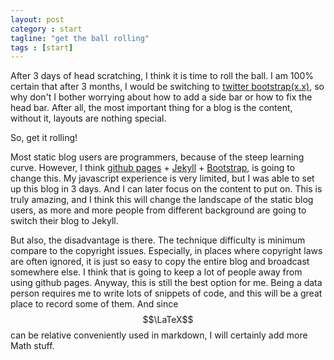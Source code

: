 ```yaml
---
layout: post
category : start
tagline: "get the ball rolling"
tags : [start]
---
```


After 3 days of head scratching, I think it is time to roll the ball. I am 100% certain that after 3 months, I would be switching to [twitter bootstrap(x.x)](http://getbootstrap.com/2.3.2/), so why don't I bother worrying about how to add a side bar or how to fix the head bar. After all, the most important thing for a blog is the content, without it, layouts are nothing special.

So, get it rolling!

<!--more-->

Most static blog users are programmers, because of the steep learning curve. However, I think [github pages](http://pages.github.com/) + [Jekyll](http://jekyllrb.com/) + [Bootstrap](http://getbootstrap.com/2.3.2/), is going to change this.
My javascript experience is very limited, but I was able to set up this blog in 3 days. And I can later focus on the content to put on.
This is truly amazing, and I think this will change the landscape of the static blog users, as more and more people from different background are going to switch their blog to Jekyll.
 
But also, the disadvantage is there. The technique difficulty is minimum compare to the copyright issues. Especially, in places where copyright laws are often ignored, it is just so easy to copy the entire blog and broadcast somewhere else. I think that is going to keep a lot of people away from using github pages. Anyway, this is still the best option for me. Being a data person requires me to write lots of snippets of code, and this will be a great place to record some of them. And since $$\LaTeX$$ can be relative conveniently used in markdown, I will certainly add more Math stuff.
